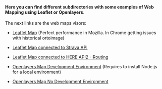 #### Here you can find different subdirectories with some examples of Web Mapping using Leaflet or Openlayers. 
The next links are the web maps visors:

- [Leaflet Map](https://sergiguasch.github.io/Leaflet/Example/) (Perfect performance in Mozilla. In Chrome getting issues with historical ortoimage)

- [Leaflet Map connected to Strava API](https://sergiguasch.github.io/Leaflet/Strava/)

- [Leaflet Map connected to HERE API2 - Routing](https://sergiguasch.github.io/Leaflet/Routing/Qatar/)

- [Openlayers Map Development Environment](https://github.com/SergiGuasch/sergiguasch.github.io/tree/main/Openlayers/Openlayers_DE) (Requires to install Node.js for a local environment)

- [Openlayers Map No Development Environment](https://sergiguasch.github.io/Openlayers/Openlayers_NDE/)
